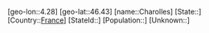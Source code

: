﻿---
location: [46.43,4.28]
type: City
tags:
- geo/City


SpocWebEntityId: 29547
isDeleted: false
confidential: public

---
[geo-lon::4.28]
[geo-lat::46.43]
[name::Charolles]
[State::]
[Country::[France](geo/Continent/Europe/France.md)]
[StateId::]
[Population::]
[Unknown::]

